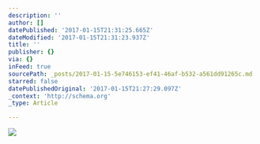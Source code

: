```yaml
---
description: ''
author: []
datePublished: '2017-01-15T21:31:25.665Z'
dateModified: '2017-01-15T21:31:23.937Z'
title: ''
publisher: {}
via: {}
inFeed: true
sourcePath: _posts/2017-01-15-5e746153-ef41-46af-b532-a561dd91265c.md
starred: false
datePublishedOriginal: '2017-01-15T21:27:29.097Z'
_context: 'http://schema.org'
_type: Article

---
```

![](https://the-grid-user-content.s3-us-west-2.amazonaws.com/a449510c-9f8f-4ba3-8811-c4f7bdad6245.png)